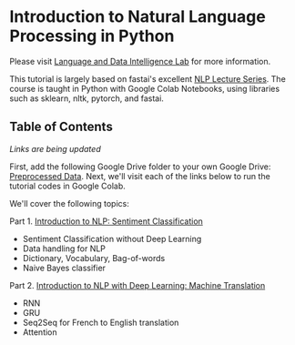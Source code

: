 # Introduction to Natural Language Processing in Python

Please visit [Language and Data Intelligence Lab](https://seungwonh.github.io/ldi.html) for more information.

This tutorial is largely based on fastai's excellent [NLP Lecture Series](https://github.com/fastai/course-nlp). The course is taught in Python with Google Colab Notebooks, using libraries such as sklearn, nltk, pytorch, and fastai.

## Table of Contents

*Links are being updated*

First, add the following Google Drive folder to your own Google Drive: [Preprocessed Data](https://drive.google.com/drive/folders/17Wg-S8_mZwVAW9z96DmZIJVvWSvhrDRZ?usp=sharing). Next, we'll visit each of the links below to run the tutorial codes in Google Colab.

We'll cover the following topics:

Part 1\. [Introduction to NLP: Sentiment Classification](https://colab.research.google.com/drive/1QBSKylxuv6xZ99lL8dmC7aqccETOeGMl?usp=sharing)
  - Sentiment Classification without Deep Learning
  - Data handling for NLP
  - Dictionary, Vocabulary, Bag-of-words
  - Naive Bayes classifier
 

Part 2\. [Introduction to NLP with Deep Learning: Machine Translation](https://colab.research.google.com/drive/1vrDgn-hZeeXB93XuRuYK1LrZjMhN_8XB?usp=sharing)
  - RNN
  - GRU
  - Seq2Seq for French to English translation
  - Attention
